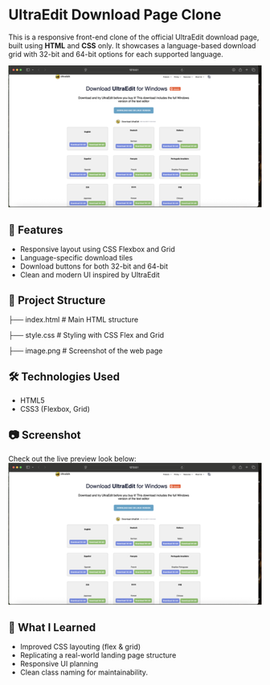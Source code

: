 # UltraEdit Download Page Clone

This is a responsive front-end clone of the official UltraEdit download page, built using **HTML** and **CSS** only. It showcases a language-based download grid with 32-bit and 64-bit options for each supported language.

![Project Screenshot](image.png)

## 🚀 Features

- Responsive layout using CSS Flexbox and Grid
- Language-specific download tiles
- Download buttons for both 32-bit and 64-bit
- Clean and modern UI inspired by UltraEdit

## 📁 Project Structure
├── index.html         # Main HTML structure

├── style.css          # Styling with CSS Flex and Grid

├── image.png          # Screenshot of the web page

## 🛠️ Technologies Used
- HTML5
- CSS3 (Flexbox, Grid)

## 📷 Screenshot
Check out the live preview look below:
![Preview](image.png)

## 🧠 What I Learned
- Improved CSS layouting (flex & grid)
- Replicating a real-world landing page structure
- Responsive UI planning
- Clean class naming for maintainability.
